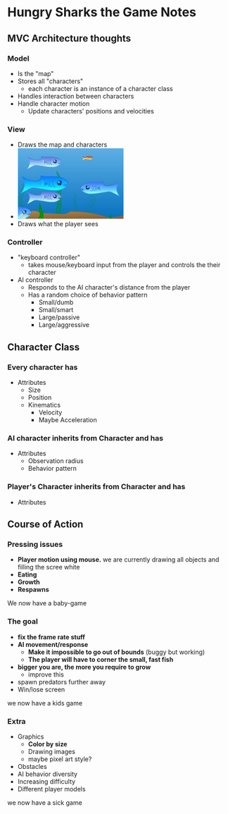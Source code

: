 # Hungry Sharks the Game Notes

## MVC Architecture thoughts

### Model

- Is the "map"
- Stores all "characters"
  - each character is an instance of a character class
- Handles interaction between characters
- Handle character motion
  - Update characters' positions and velocities

### View

- Draws the map and characters
- ![text](images/model.jpg)
- Draws what the player sees

### Controller

- "keyboard controller"
  - takes mouse/keyboard input from the player and controls the their character
- AI controller
  - Responds to the AI character's distance from the player
  - Has a random choice of behavior pattern
    - Small/dumb
    - Small/smart
    - Large/passive
    - Large/aggressive

## Character Class

### Every character has

- Attributes
  - Size
  - Position
  - Kinematics
    - Velocity
    - Maybe Acceleration

### AI character inherits from Character and has

- Attributes
  - Observation radius
  - Behavior pattern

### Player's Character inherits from Character and has

- Attributes
  
## Course of Action

### Pressing issues

- **Player motion using mouse.** we are currently drawing all objects and filling the scree white
- **Eating**
- **Growth**
- **Respawns**

We now have a baby-game

### The goal

- **fix the frame rate stuff**
- **AI movement/response**
  - **Make it impossible to go out of bounds** (buggy but working)
  - **The player will have to corner the small, fast fish**
- **bigger you are, the more you require to grow**
  - improve this
- spawn predators further away
- Win/lose screen

we now have a kids game

### Extra

- Graphics
  - **Color by size**
  - Drawing images
  - maybe pixel art style?
- Obstacles
- AI behavior diversity
- Increasing difficulty
- Different player models

we now have a sick game
